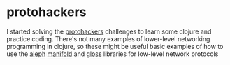 # protohackers
I started solving the [protohackers](https://protohackers.com/) challenges to learn some clojure and practice coding. There's not many examples of lower-level networking programming in clojure, so these might be useful basic examples of how to use the [aleph](https://github.com/clj-commons/aleph) [manifold](https://github.com/clj-commons/manifold) and [gloss](https://github.com/clj-commons/gloss) libraries for low-level network protocols
